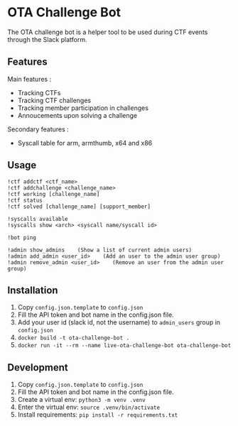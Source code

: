 # OTA Challenge Bot

The OTA challenge bot is a helper tool to be used during CTF events
through the Slack platform.

## Features

Main features :
- Tracking CTFs
- Tracking CTF challenges
- Tracking member participation in challenges
- Annoucements upon solving a challenge

Secondary features :
- Syscall table for arm, armthumb, x64 and x86

## Usage

```
!ctf addctf <ctf_name>
!ctf addchallenge <challenge_name>
!ctf working [challenge_name]
!ctf status
!ctf solved [challenge_name] [support_member]
```
```
!syscalls available
!syscalls show <arch> <syscall name/syscall id>
```
```
!bot ping
```
```
!admin show_admins    (Show a list of current admin users)
!admin add_admin <user_id>    (Add an user to the admin user group)
!admin remove_admin <user_id>    (Remove an user from the admin user group)
```

## Installation

1. Copy `config.json.template` to `config.json`
2. Fill the API token and bot name in the config.json file.
3. Add your user id (slack id, not the username) to `admin_users` group in `config.json`
4. `docker build -t ota-challenge-bot .`
5. `docker run -it --rm --name live-ota-challenge-bot ota-challenge-bot`

## Development

1. Copy `config.json.template` to `config.json`
2. Fill the API token and bot name in the config.json file.
3. Create a virtual env: `python3 -m venv .venv`
4. Enter the virtual env: `source .venv/bin/activate`
5. Install requirements: `pip install -r requirements.txt`
